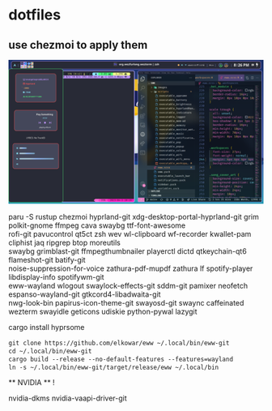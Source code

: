 # dotfiles 
## use chezmoi to apply them

![Hyprland](/hyprland.png)

paru -S rustup chezmoi hyprland-git xdg-desktop-portal-hyprland-git grim polkit-gnome ffmpeg cava swaybg ttf-font-awesome \
rofi-git pavucontrol qt5ct zsh wev wl-clipboard wf-recorder kwallet-pam cliphist jaq ripgrep btop moreutils \
swaybg grimblast-git ffmpegthumbnailer playerctl dictd qtkeychain-qt6 flameshot-git batify-git \
noise-suppression-for-voice zathura-pdf-mupdf zathura lf spotify-player libdisplay-info spotifywm-git \
eww-wayland wlogout swaylock-effects-git sddm-git pamixer neofetch espanso-wayland-git gtkcord4-libadwaita-git \
nwg-look-bin papirus-icon-theme-git swayosd-git swaync caffeinated wezterm swayidle geticons udiskie python-pywal lazygit

cargo install hyprsome

```
git clone https://github.com/elkowar/eww ~/.local/bin/eww-git
cd ~/.local/bin/eww-git
cargo build --release --no-default-features --features=wayland
ln -s ~/.local/bin/eww-git/target/release/eww ~/.local/bin
```

** NVIDIA ** !


nvidia-dkms nvidia-vaapi-driver-git
